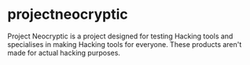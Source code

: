 # projectneocryptic
Project Neocryptic is a project designed for testing Hacking tools and specialises in making Hacking tools for everyone. These products aren't made for actual hacking purposes.

